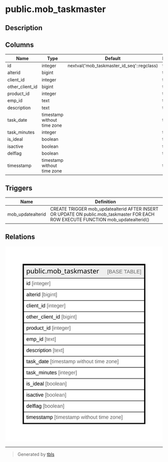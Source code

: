 # public.mob_taskmaster

## Description

## Columns

| Name | Type | Default | Nullable | Children | Parents | Comment |
| ---- | ---- | ------- | -------- | -------- | ------- | ------- |
| id | integer | nextval('mob_taskmaster_id_seq'::regclass) | false |  |  |  |
| alterid | bigint |  | true |  |  |  |
| client_id | integer |  | true |  |  |  |
| other_client_id | bigint |  | true |  |  |  |
| product_id | integer |  | true |  |  |  |
| emp_id | text |  | true |  |  |  |
| description | text |  | true |  |  |  |
| task_date | timestamp without time zone |  | true |  |  |  |
| task_minutes | integer |  | true |  |  |  |
| is_ideal | boolean |  | true |  |  |  |
| isactive | boolean |  | true |  |  |  |
| delflag | boolean |  | true |  |  |  |
| timesstamp | timestamp without time zone |  | true |  |  |  |

## Triggers

| Name | Definition |
| ---- | ---------- |
| mob_updatealterid | CREATE TRIGGER mob_updatealterid AFTER INSERT OR UPDATE ON public.mob_taskmaster FOR EACH ROW EXECUTE FUNCTION mob_updatealterid() |

## Relations

![er](public.mob_taskmaster.svg)

---

> Generated by [tbls](https://github.com/k1LoW/tbls)
